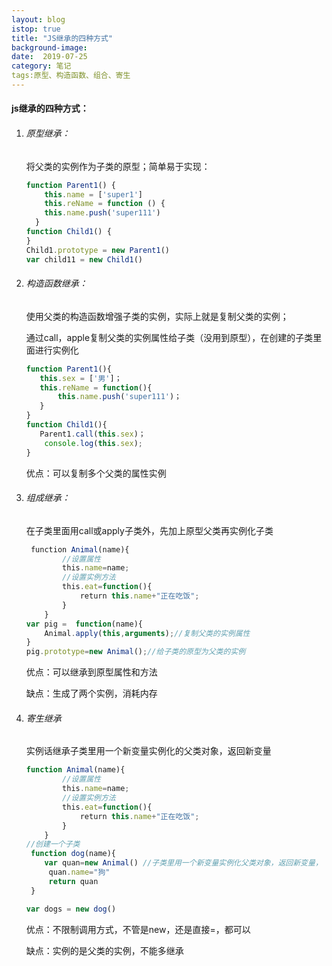 ```yaml
---
layout: blog
istop: true
title: "JS继承的四种方式"
background-image: 
date:  2019-07-25
category: 笔记
tags:原型、构造函数、组合、寄生
---
```


#### js继承的四种方式：

 1. ###### 原型继承：

    将父类的实例作为子类的原型；简单易于实现：

    ```javascript
    function Parent1() {
      	this.name = ['super1']
     	this.reName = function () {
        this.name.push('super111')
      }
    function Child1() {
    }
    Child1.prototype = new Parent1()
    var child11 = new Child1()
    
    ```

  2. ###### 构造函数继承：

     使用父类的构造函数增强子类的实例，实际上就是复制父类的实例；

     通过call，apple复制父类的实例属性给子类（没用到原型），在创建的子类里面进行实例化

     ```javascript
     function Parent1(){
     	this.sex = ['男']；
     	this.reName = function(){
     		this.name.push('super111')；
     	}
     }
     function Child1(){
     	Parent1.call(this.sex)；   
         console.log(this.sex);
     }
     ```

     优点：可以复制多个父类的属性实例

  3. ###### 组成继承：

     在子类里面用call或apply子类外，先加上原型父类再实例化子类

     ```javascript
      function Animal(name){
             //设置属性
             this.name=name;
             //设置实例方法
             this.eat=function(){
                 return this.name+"正在吃饭";
             }
         }
     var pig =  function(name){
         Animal.apply(this,arguments);//复制父类的实例属性
     }
     pig.prototype=new Animal();//给子类的原型为父类的实例
     ```

     优点：可以继承到原型属性和方法

     缺点：生成了两个实例，消耗内存

  4. ###### 寄生继承

     实例话继承子类里用一个新变量实例化的父类对象，返回新变量

     ```js
     function Animal(name){
             //设置属性
             this.name=name;
             //设置实例方法
             this.eat=function(){
                 return this.name+"正在吃饭";
             }
         }
     //创建一个子类
      function dog(name){
         var quan=new Animal() //子类里用一个新变量实例化父类对象，返回新变量，
          quan.name="狗"
          return quan
      }
     
     var dogs = new dog()
     ```

     优点：不限制调用方式，不管是new，还是直接=，都可以

     缺点：实例的是父类的实例，不能多继承



​	